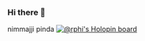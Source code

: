 ### Hi there 👋
nimmajji pinda
[![@rphi's Holopin board](https://holopin.io/api/user/board?user=kantheerava)](https://holopin.io/@kantheerava)
<!--
**kantheerava/kantheerava** is a ✨ _special_ ✨ repository because its `README.md` (this file) appears on your GitHub profile.

Here are some ideas to get you started:

- 🔭 I’m currently working on ...
- 🌱 I’m currently learning ...
- 👯 I’m looking to collaborate on ...
- 🤔 I’m looking for help with ...
- 💬 Ask me about ...
- 📫 How to reach me: ...
- 😄 Pronouns: ...
- ⚡ Fun fact: ...
-->
